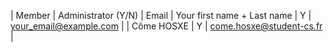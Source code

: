 | Member    | Administrator (Y/N) | Email
| Your first name + Last name | Y | your_email@example.com |
| Côme HOSXE | Y | come.hosxe@student-cs.fr | 
